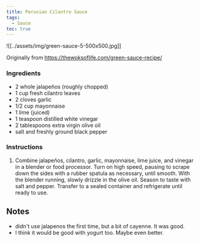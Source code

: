 ```yaml
---
title: Peruvian Cilantro Sauce
tags:
  - Sauce
toc: true
---
```

![[../assets/img/green-sauce-5-500x500.jpg]]

Originally from https://thewoksoflife.com/green-sauce-recipe/

### Ingredients

- 2 whole jalapeños (roughly chopped)
- 1 cup fresh cilantro leaves
- 2 cloves garlic
- 1/2 cup mayonnaise
- 1 lime (juiced)
- 1 teaspoon distilled white vinegar
- 2 tablespoons extra virgin olive oil
- salt and freshly ground black pepper

### Instructions

1.  Combine jalapeños, cilantro, garlic, mayonnaise, lime juice, and vinegar in a blender or food processor. Turn on high speed, pausing to scrape down the sides with a rubber spatula as necessary, until smooth. With the blender running, slowly drizzle in the olive oil. Season to taste with salt and pepper. Transfer to a sealed container and refrigerate until ready to use.

## Notes
- didn't use jalapenos the first time, but a bit of cayenne. It was good.
- I think it would be good with yogurt too. Maybe even better.